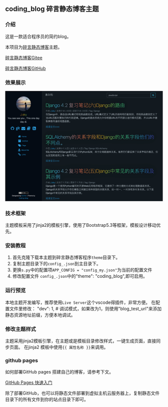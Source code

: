 ## coding_blog 碎言静态博客主题

### 介绍
这是一款适合程序员的简约blog。

本项目为[碎言静态博客](https://github.com/bosichong/suiyan.git)主题。

[碎言静态博客Gitee](https://gitee.com/J_Sky/suiyan)

[碎言静态博客GitHub](https://github.com/bosichong/suiyan.git)

### 效果展示

![](doc/222.png)


### 技术框架

主题模板采用了jinja2的模板引擎，使用了Bootstrap5.3等框架，模板设计移动优先。


### 安装教程

1. 首先克隆下载本主题到碎言静态博客程序`theme`目录下。
2. 复制主题目录下的`config_.json`到主目录下。
3. 更换`s.py`中的配置项`APP_CONFIG = "config_my.json"`为当前的配置文件
4. 修改配置文件 `config_.json`中的"theme": "coding_blog",即可启用。


### 运行预览

本地主题开发编写，推荐使用`Live Server`这个vscode得插件，非常方便。
在配置文件里修改：
"dev": 1,  # 调试模式，如果改为1，则使用"blog_test_url"来添加静态资源地址前缀，方便本地调试。

### 修改主题样式

主题采用jinja2模板引擎，在主题或是模板目录修改样式，一键生成页面，直接同步页面。
在jinja2 模板中使用`{{ 属性名称 }}`来调用。

### github pages

如何部署GitHub pages 搭建自己的博客，请参考下文。

[GitHub Pages 快速入门](https://docs.github.com/zh/pages/quickstart)

除了部署GitHub，也可以将静态文件部署到虚拟主机云服务器上，复制静态文件目录下的所有文件到你的站点目录下即可。

